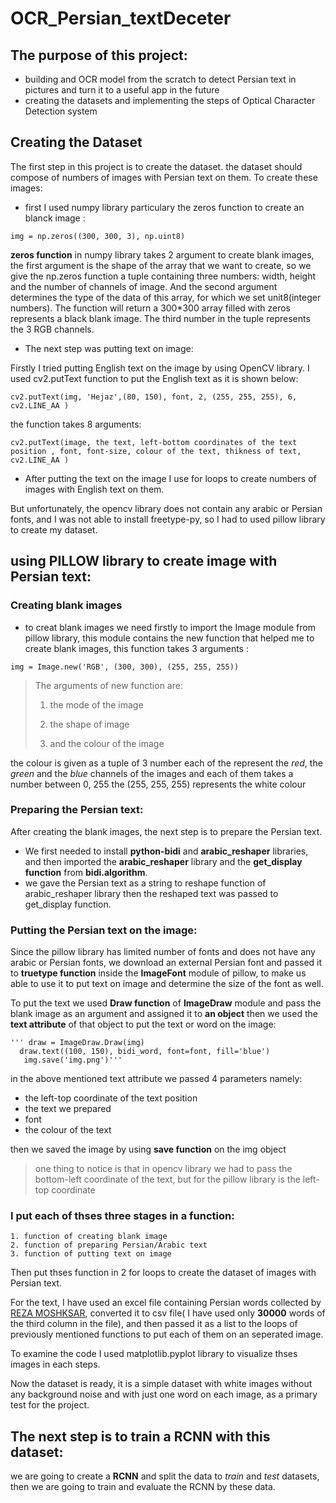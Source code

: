 # OCR_Persian_textDeceter

## The purpose of this project:
* building and OCR model from the scratch to detect Persian text in pictures and turn it to a useful app in the future
* creating the datasets and implementing the steps of Optical Character Detection system


## Creating the Dataset
The first step in this project is to create the dataset. the dataset should compose of numbers of images with Persian text on them. To create these images:


+ first I used numpy library particulary the zeros function to create an blanck image :

`img = np.zeros((300, 300, 3), np.uint8)`

**zeros function** in numpy library takes 2 argument to create blank images, the first argument is the shape of the array that we want to create, so we give the np.zeros function a  tuple containing three numbers: width, height and the number of channels of image. And the second argument determines the type of the data of this array, for which we set unit8(integer numbers). The function will return a 300*300 array filled with zeros represents a black blank image. The third number in the tuple represents the 3 RGB channels.

+ The next step was putting text on image:


Firstly I tried putting English text on the image by using OpenCV library. I used cv2.putText function to put the English text as it is shown below:


`cv2.putText(img, 'Hejaz',(80, 150), font, 2, (255, 255, 255), 6, cv2.LINE_AA )`


the function takes 8 arguments:


`cv2.putText(image, the text, left-bottom coordinates of the text position , font, font-size, colour of the text, thikness of text, cv2.LINE_AA )`

+ After putting the text on the image I use for loops to create numbers of images with English text on them. 

But unfortunately, the opencv library does not contain any arabic or Persian fonts, and I was not able to install freetype-py, so I had to used pillow library to create my dataset.


## using PILLOW library to create image with Persian text:

### Creating blank images

- to creat blank images we need firstly to import the Image module from pillow library, this module contains the new function that helped me to create blank images, this function takes 3 arguments :


`img = Image.new('RGB', (300, 300), (255, 255, 255))`


 > The arguments of new function are: 
 >
 >1. the mode of the image 
 >
 >2. the shape of image
 >
 > 3. and the colour of the image 
     
the colour is given as a tuple of 3 number each of the represent the *red*, the *green* and the *blue* channels of the images and each of them takes a number between 0, 255
the (255, 255, 255) represents the white colour


### Preparing the Persian text:
After creating the blank images, the next step is to prepare the Persian text.


  * We first needed to install **python-bidi** and __arabic_reshaper__ libraries, and then imported the **arabic_reshaper** library and the **get_display function** from **bidi.algorithm**. 
  * we gave the Persian text as a string to reshape function of arabic_reshaper library then the reshaped text was passed to get_display function. 

### Putting the Persian text on the image:
Since the pillow library has limited number of fonts and does not have any arabic or Persian fonts, we download an external Persian font and passed it to **truetype function** inside the **ImageFont** module of pillow, to make us able to use it to put text on image and determine the size of the font as well.


To put the text we used **Draw function** of **ImageDraw** module and pass the blank image as an argument and assigned it to **an object** then we used the **text attribute** of that object to put the text or word on the image:
    
    ''' draw = ImageDraw.Draw(img)
      draw.text((100, 150), bidi_word, font=font, fill='blue')
       img.save('img.png')'''
       

in the above mentioned text attribute we passed 4 parameters namely:


- the left-top coordinate of the text position 
- the text we prepared 
- font 
- the colour of the text


then we saved the image by using **save function** on the img object


> one thing to notice is that in opencv library we had to pass the bottom-left coordinate of the text, but for the pillow library is the left-top coordinate

### I put each of thses three stages in a function: 
    1. function of creating blank image
    2. function of preparing Persian/Arabic text
    3. function of putting text on image

Then put thses function in 2 for loops to create the dataset of images with Persian text.


For the text, I have used an excel file containing Persian words collected by [REZA MOSHKSAR](https://groups.google.com/forum/#!topic/persian-computing/qM5NxAr344M), converted it to csv file( I have used only **30000** words of the third column in the file), and then passed it as a list to the loops of previously mentioned functions to put each of them on an seperated image.


To examine the code I used matplotlib.pyplot library to visualize thses images in each steps.


Now the dataset is ready, it is a simple dataset with white images without any background noise and with just one word on each image, as a primary test for the project.


## The next step is to train a RCNN with this dataset:

we are going to create a **RCNN** and split the data to *train* and _test_ datasets, then we are going to train and evaluate the RCNN by these data.
